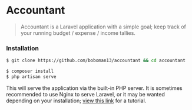 Accountant
=====

> Accountant is a Laravel application with a simple goal; keep track of your running budget / expense / income tallies.

### Installation
```bash
$ git clone https://github.com/boboman13/accountant && cd accountant

$ composer install
$ php artisan serve
```

This will serve the application via the built-in PHP server. It is sometimes recommended to use Nginx to serve Laravel, or it may be wanted depending on your installation; [view this link](https://www.digitalocean.com/community/tutorials/how-to-install-laravel-with-nginx-on-an-ubuntu-12-04-lts-vps) for a tutorial.